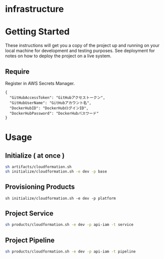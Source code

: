 # infrastructure

# Getting Started

These instructions will get you a copy of the project up and running on your local machine for development and testing purposes. See deployment for notes on how to deploy the project on a live system.

## Require

Register in AWS Secrets Manager.

```
{
  "GitHubAccessToken": "GitHubアクセストークン",
  "GitHubUserName": "GitHubアカウント名",
  "DockerHubID": "DockerHubログインID",
  "DockerHubPassword": "DockerHubパスワード"
}
```

# Usage

## Initialize ( at once )

```bash
sh artifacts/cloudformation.sh
sh initialize/cloudformation.sh -e dev -p base
```

## Provisioning Products

```
sh initialize/cloudformation.sh -e dev -p platform
```

## Project Service

```bash
sh products/cloudformation.sh -e dev -p api-iam -t service
```

## Project Pipeline

```bash
sh products/cloudformation.sh -e dev -p api-iam -t pipeline
```
